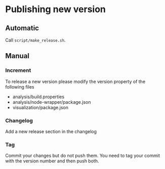 # Publishing new version

## Automatic

Call `script/make_release.sh`.

## Manual

### Increment

To release a new version please modify the version property of the following files
- analysis/build.properties
- analysis/node-wrapper/package.json
- visualization/package.json

### Changelog

Add a new release section in the changelog

### Tag

Commit your changes but do not push them. You need to tag your commit with the version number and then push both.